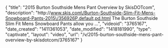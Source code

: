 {
    "title": "2015 Burton Southside Mens Pant Overview by SkisDOTcom",
    "description": "http:\/\/www.skis.com\/Burton-Southside-Slim-Fit-Mens-Snowboard-Pants-2015\/356926P,default,pd.html The Burton Southside Slim Fit Mens Snowboard Pants allow you ...",
    "videoid": "3765167",
    "date_created": "1411361053",
    "date_modified": "1418181990",
    "type": "captivate",
    "layout": "video",
    "url": "\/v\/2015-burton-southside-mens-pant-overview-by-skisdotcom\/3765167"
}